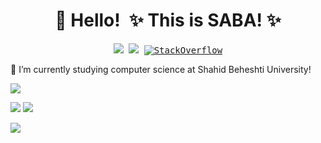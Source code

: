 <!-- Title -->
<h1 align="center" title="...and I'm happy to see you here :)">👋 Hello! ✨ This is SABA! ✨</h1>

<!-- Socials -->
<p align="center">
   <kbd>
    <a href="https://www.linkedin.com/in/saba-madadi-8a7374256/" title="LinkedIn - Saba Madadi"><img src="https://img.shields.io/badge/-Saba_Madadi-0072b1?style=flat&logo=Linkedin&logoColor=white" /></a>
      <a href="https://github.com/sabamadadi" title="GitHub - @sabamadadi"><img src="https://img.shields.io/badge/-sabamadadi-3a3a3a?style=flat&logo=GitHub&logoColor=white" /></a>
      <a href="https://stackoverflow.com/users/21433236/saba-madadi"title="Stack Overflow - Saba Madadi">
<img alt="StackOverflow"
src="https://stackoverflow-badge.vercel.app/?userID=21433236" />
</a>
     </kbd>
</p>



🔭 I’m currently studying computer science at Shahid Beheshti University!

![](http://github-profile-summary-cards.vercel.app/api/cards/profile-details?username=sabamadadi&theme=merko)

![](http://github-profile-summary-cards.vercel.app/api/cards/repos-per-language?username=sabamadadi&theme=merko)   ![](http://github-profile-summary-cards.vercel.app/api/cards/most-commit-language?username=sabamadadi&theme=merko)

![](http://github-profile-summary-cards.vercel.app/api/cards/stats?username=sabamadadi&theme=merko)  

<!--
**sabamadadi/sabamadadi** is a ✨ _special_ ✨ repository because its `README.md` (this file) appears on your GitHub profile.

Here are some ideas to get you started:

 🔭 I’m currently studying computer science at Shahid Beheshti University!
- 🌱 I’m currently learning ...
- 👯 I’m looking to collaborate on ...
- 🤔 I’m looking for help with ...
- 💬 Ask me about ...
- 📫 How to reach me: ...
- 😄 Pronouns: ...
- ⚡ Fun fact: ...
-->
